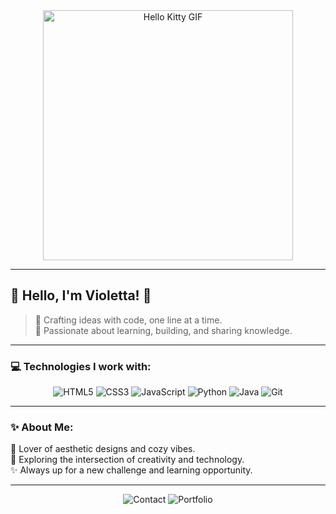 <div align="center">
  <img src="https://i.imgur.com/E8ga4cR.gif" width="400" alt="Hello Kitty GIF">
</div>

---

## 🌸 **Hello, I'm Violetta!** 🌸

> 🌟 Crafting ideas with code, one line at a time.  
> 🌱 Passionate about learning, building, and sharing knowledge.

---

### **💻 Technologies I work with:**

<div align="center">
  <img src="https://img.shields.io/badge/HTML5-%23E34F26.svg?style=for-the-badge&logo=html5&logoColor=white" alt="HTML5">
  <img src="https://img.shields.io/badge/CSS3-%231572B6.svg?style=for-the-badge&logo=css3&logoColor=white" alt="CSS3">
  <img src="https://img.shields.io/badge/JavaScript-%23F7DF1E.svg?style=for-the-badge&logo=javascript&logoColor=black" alt="JavaScript">
  <img src="https://img.shields.io/badge/Python-%233776AB.svg?style=for-the-badge&logo=python&logoColor=white" alt="Python">
  <img src="https://img.shields.io/badge/Java-%23FF6F00.svg?style=for-the-badge&logo=java&logoColor=white" alt="Java">
  <img src="https://img.shields.io/badge/Git-%23F05032.svg?style=for-the-badge&logo=git&logoColor=white" alt="Git">
</div>

---

### **✨ About Me:**

🎨 Lover of aesthetic designs and cozy vibes.  
🌟 Exploring the intersection of creativity and technology.  
✨ Always up for a new challenge and learning opportunity.  

---

<div align="center">
  <img src="https://img.shields.io/badge/Contact-%23E4405F.svg?style=for-the-badge&logo=instagram&logoColor=white" alt="Contact">
  <img src="https://img.shields.io/badge/Portfolio-%234285F4.svg?style=for-the-badge&logo=google-chrome&logoColor=white" alt="Portfolio">
</div>
